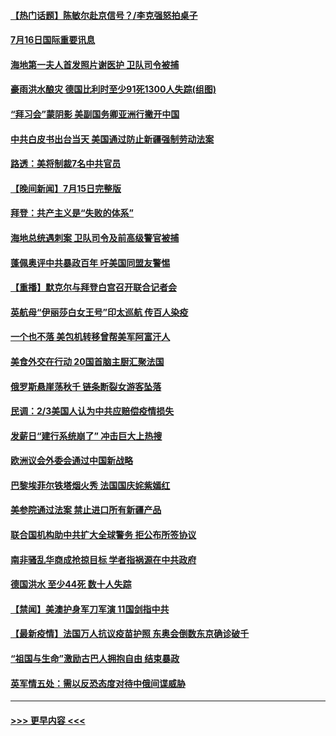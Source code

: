 #### [【热门话题】陈敏尔赴京信号？/李克强怒拍桌子](../pages/prog202/a103166988.md?t=07161901) 
#### [7月16日国际重要讯息](../pages/prog202/a103167076.md?t=07161901) 
#### [海地第一夫人首发照片谢医护 卫队司令被捕](../pages/prog202/a103167023.md?t=07161901) 
#### [豪雨洪水酿灾 德国比利时至少91死1300人失踪(组图)](../pages/prog202/a103166959.md?t=07161901) 
#### [“拜习会”蒙阴影 美副国务卿亚洲行撇开中国](../pages/prog202/a103166958.md?t=07161901) 
#### [中共白皮书出台当天 美国通过防止新疆强制劳动法案](../pages/prog202/a103166948.md?t=07161901) 
#### [路透：美将制裁7名中共官员](../pages/prog202/a103166933.md?t=07161901) 
#### [【晚间新闻】7月15日完整版](../pages/prog202/a103166844.md?t=07161901) 
#### [拜登：共产主义是“失败的体系”](../pages/prog202/a103166814.md?t=07161901) 
#### [海地总统遇刺案 卫队司令及前高级警官被捕](../pages/prog202/a103166760.md?t=07161901) 
#### [蓬佩奥评中共暴政百年 吁美国同盟友警惕](../pages/prog202/a103165841.md?t=07161901) 
#### [【重播】默克尔与拜登白宫召开联合记者会](../pages/prog202/a103166777.md?t=07161901) 
#### [英航母“伊丽莎白女王号”印太巡航 传百人染疫](../pages/prog202/a103165715.md?t=07161901) 
#### [一个也不落 美包机转移曾帮美军阿富汗人](../pages/prog202/a103166673.md?t=07161901) 
#### [美食外交在行动 20国首脑主厨汇聚法国](../pages/prog202/a103166663.md?t=07161901) 
#### [俄罗斯悬崖荡秋千 链条断裂女游客坠落](../pages/prog202/a103166652.md?t=07161901) 
#### [民调：2/3美国人认为中共应赔偿疫情损失](../pages/prog202/a103166631.md?t=07161901) 
#### [发薪日“建行系统崩了” 冲击巨大上热搜](../pages/prog202/a103166615.md?t=07161901) 
#### [欧洲议会外委会通过中国新战略](../pages/prog202/a103166599.md?t=07161901) 
#### [巴黎埃菲尔铁塔烟火秀 法国国庆姹紫嫣红](../pages/prog202/a103166590.md?t=07161901) 
#### [美参院通过法案 禁止进口所有新疆产品](../pages/prog202/a103166571.md?t=07161901) 
#### [联合国机构助中共扩大全球警务 拒公布所签协议](../pages/prog202/a103166296.md?t=07161901) 
#### [南非骚乱华商成抢掠目标 学者指祸源在中共政府](../pages/prog202/a103166387.md?t=07161901) 
#### [德国洪水 至少44死 数十人失踪](../pages/prog202/a103166461.md?t=07161901) 
#### [【禁闻】美澳护身军刀军演 11国剑指中共](../pages/prog202/a103166445.md?t=07161901) 
#### [【最新疫情】法国万人抗议疫苗护照 东奥会倒数东京确诊破千](../pages/prog202/a103166442.md?t=07161901) 
#### [“祖国与生命”激励古巴人拥抱自由 结束暴政](../pages/prog202/a103166431.md?t=07161901) 
#### [英军情五处：需以反恐态度对待中俄间谍威胁](../pages/prog202/a103166375.md?t=07161901) 

----
#### [ >>> 更早内容 <<< ](../indexes/prog202-earlier.md)
